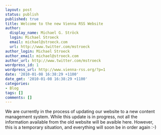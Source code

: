 ```yaml
---
layout: post
status: publish
published: true
title: Welcome to the new Vienna RSS Website
author:
  display_name: Michael G. Ströck
  login: Michael Stroeck
  email: michael@stroeck.com
  url: http://www.twitter.com/mstroeck
author_login: Michael Stroeck
author_email: michael@stroeck.com
author_url: http://www.twitter.com/mstroeck
wordpress_id: 1
wordpress_url: http://www.vienna-rss.org/?p=1
date: '2010-01-08 16:38:29 +1100'
date_gmt: '2010-01-08 16:38:29 +1100'
categories:
- Blog
tags: []
comments: []
---
```

<p>We are currently in the process of updating our website to a new content management system. While this update is in progress, not all the information available from the old website will be avaible here. However, this is a temporary situation, and everything will soon be in order again :-)</p>
